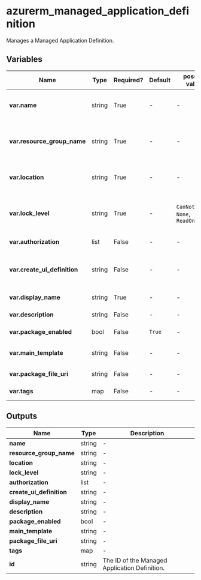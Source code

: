 # azurerm_managed_application_definition

Manages a Managed Application Definition.

## Variables

| Name | Type | Required? | Default  | possible values | Description |
| ---- | ---- | --------- | -------- | ----------- | ----------- |
| **var.name** | string | True | -  |  -  | Specifies the name of the Managed Application Definition. Changing this forces a new resource to be created. | 
| **var.resource_group_name** | string | True | -  |  -  | The name of the Resource Group where the Managed Application Definition should exist. Changing this forces a new resource to be created. | 
| **var.location** | string | True | -  |  -  | Specifies the supported Azure location where the resource exists. Changing this forces a new resource to be created. | 
| **var.lock_level** | string | True | -  |  `CanNotDelete`, `None`, `ReadOnly`  | Specifies the managed application lock level. Valid values include `CanNotDelete`, `None`, `ReadOnly`. Changing this forces a new resource to be created. | 
| **var.authorization** | list | False | -  |  -  | One or more `authorization` block defined below. | 
| **var.create_ui_definition** | string | False | -  |  -  | Specifies the `createUiDefinition` JSON for the backing template with `Microsoft.Solutions/applications` resource. | 
| **var.display_name** | string | True | -  |  -  | Specifies the managed application definition display name. | 
| **var.description** | string | False | -  |  -  | Specifies the managed application definition description. | 
| **var.package_enabled** | bool | False | `True`  |  -  | Is the package enabled? Defaults to `true`. | 
| **var.main_template** | string | False | -  |  -  | Specifies the inline main template JSON which has resources to be provisioned. | 
| **var.package_file_uri** | string | False | -  |  -  | Specifies the managed application definition package file Uri. | 
| **var.tags** | map | False | -  |  -  | A mapping of tags to assign to the resource. | 



## Outputs

| Name | Type | Description |
| ---- | ---- | --------- | 
| **name** | string  | - | 
| **resource_group_name** | string  | - | 
| **location** | string  | - | 
| **lock_level** | string  | - | 
| **authorization** | list  | - | 
| **create_ui_definition** | string  | - | 
| **display_name** | string  | - | 
| **description** | string  | - | 
| **package_enabled** | bool  | - | 
| **main_template** | string  | - | 
| **package_file_uri** | string  | - | 
| **tags** | map  | - | 
| **id** | string  | The ID of the Managed Application Definition. | 
